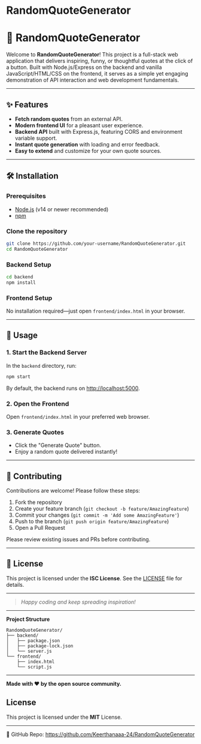 # RandomQuoteGenerator

# 🎲 RandomQuoteGenerator

Welcome to **RandomQuoteGenerator**! This project is a full-stack web application that delivers inspiring, funny, or thoughtful quotes at the click of a button. Built with Node.js/Express on the backend and vanilla JavaScript/HTML/CSS on the frontend, it serves as a simple yet engaging demonstration of API interaction and web development fundamentals.

---

## ✨ Features

- **Fetch random quotes** from an external API.
- **Modern frontend UI** for a pleasant user experience.
- **Backend API** built with Express.js, featuring CORS and environment variable support.
- **Instant quote generation** with loading and error feedback.
- **Easy to extend** and customize for your own quote sources.

---

## 🛠️ Installation

### Prerequisites

- [Node.js](https://nodejs.org/) (v14 or newer recommended)
- [npm](https://www.npmjs.com/)

### Clone the repository

```bash
git clone https://github.com/your-username/RandomQuoteGenerator.git
cd RandomQuoteGenerator
```

### Backend Setup

```bash
cd backend
npm install
```

### Frontend Setup

No installation required—just open `frontend/index.html` in your browser.

---

## 🚀 Usage

### 1. Start the Backend Server

In the `backend` directory, run:

```bash
npm start
```

By default, the backend runs on [http://localhost:5000](http://localhost:5000).

### 2. Open the Frontend

Open `frontend/index.html` in your preferred web browser.

### 3. Generate Quotes

- Click the "Generate Quote" button.
- Enjoy a random quote delivered instantly!

---

## 🤝 Contributing

Contributions are welcome! Please follow these steps:

1. Fork the repository
2. Create your feature branch (`git checkout -b feature/AmazingFeature`)
3. Commit your changes (`git commit -m 'Add some AmazingFeature'`)
4. Push to the branch (`git push origin feature/AmazingFeature`)
5. Open a Pull Request

Please review existing issues and PRs before contributing.

---

## 📄 License

This project is licensed under the **ISC License**. See the [LICENSE](backend/package.json) file for details.

---

> _Happy coding and keep spreading inspiration!_

---

**Project Structure**  
```
RandomQuoteGenerator/
├── backend/
│   ├── package.json
│   ├── package-lock.json
│   └── server.js
└── frontend/
    ├── index.html
    └── script.js
```

---

**Made with ❤️ by the open source community.**

## License
This project is licensed under the **MIT** License.

---
🔗 GitHub Repo: https://github.com/Keerthanaaa-24/RandomQuoteGenerator